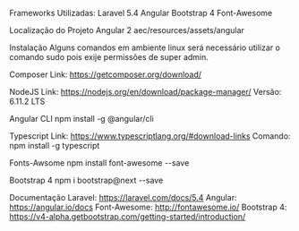 Frameworks Utilizadas:
Laravel 5.4
Angular
Bootstrap 4
Font-Awesome

Localização do Projeto Angular 2
aec/resources/assets/angular

Instalação
Alguns comandos em ambiente linux será necessário utilizar o comando sudo pois exije permissões de super admin.

Composer
Link: https://getcomposer.org/download/

NodeJS
Link: https://nodejs.org/en/download/package-manager/
Versão: 6.11.2 LTS

Angular CLI
npm install -g @angular/cli

Typescript
Link: https://www.typescriptlang.org/#download-links
Comando: npm install -g typescript

Fonts-Awsome
npm install font-awesome --save

Bootstrap 4
npm i bootstrap@next --save

Documentação
Laravel: https://laravel.com/docs/5.4
Angular: https://angular.io/docs
Font-Awesome: http://fontawesome.io/
Bootstrap 4: https://v4-alpha.getbootstrap.com/getting-started/introduction/

